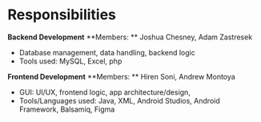 # Responsibilities

**Backend Development**
**Members: ** Joshua Chesney, Adam Zastresek
- Database management, data handling, backend logic
- Tools used: MySQL, Excel, php

**Frontend Development**
**Members: ** Hiren Soni, Andrew Montoya
- GUI: UI/UX, frontend logic, app architecture/design,
- Tools/Languages used: Java, XML, Android Studios, Android Framework, Balsamiq, Figma
